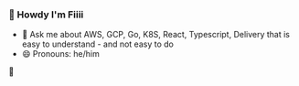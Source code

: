 ### 👋 Howdy I'm Fiiii

- 💬 Ask me about AWS, GCP, Go, K8S, React, Typescript, Delivery that is easy to understand - and not easy to do
- 😄 Pronouns: he/him

🫡
